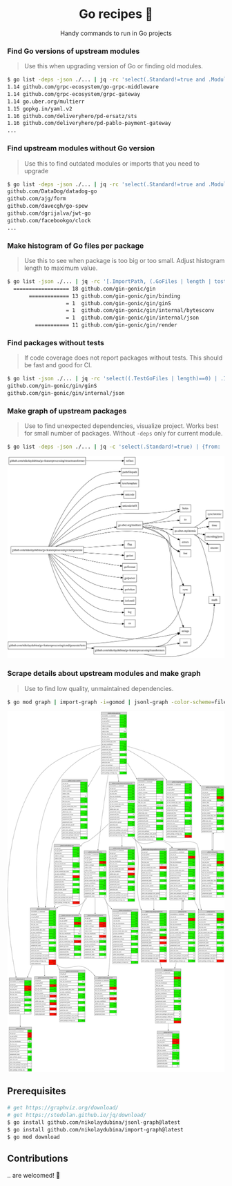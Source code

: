 <h1 align="center">Go recipes 🦩 </h1>
<p align="center">Handy commands to run in Go projects</p>

### Find Go versions of upstream modules

> Use this when upgrading version of Go or finding old modules.

```bash
$ go list -deps -json ./... | jq -rc 'select(.Standard!=true and .Module.GoVersion!=null) | [.Module.GoVersion,.Module.Path] | join(" ")' | sort -V | uniq
1.14 github.com/grpc-ecosystem/go-grpc-middleware
1.14 github.com/grpc-ecosystem/grpc-gateway
1.14 go.uber.org/multierr
1.15 gopkg.in/yaml.v2
1.16 github.com/deliveryhero/pd-ersatz/sts
1.16 github.com/deliveryhero/pd-pablo-payment-gateway
...
```

### Find upstream modules without Go version

> Use this to find outdated modules or imports that you need to upgrade

```bash
$ go list -deps -json ./... | jq -rc 'select(.Standard!=true and .Module.GoVersion==null) | .Module.Path' | sort -u
github.com/DataDog/datadog-go
github.com/ajg/form
github.com/davecgh/go-spew
github.com/dgrijalva/jwt-go
github.com/facebookgo/clock
...
```

### Make histogram of Go files per package

> Use this to see when package is too big or too small. Adjust histogram length to maximum value.

```bash
$ go list -json ./... | jq -rc '[.ImportPath, (.GoFiles | length | tostring)] | join(" ")' | perl -lane 'print (" " x (20 - $F[1]), "=" x $F[1], " ", $F[1], "\t", $F[0])'
  ================== 18	github.com/gin-gonic/gin
       ============= 13	github.com/gin-gonic/gin/binding
                   = 1	github.com/gin-gonic/gin/ginS
                   = 1	github.com/gin-gonic/gin/internal/bytesconv
                   = 1	github.com/gin-gonic/gin/internal/json
         =========== 11	github.com/gin-gonic/gin/render
```

### Find packages without tests

> If code coverage does not report packages without tests. This should be fast and good for CI.

```bash
$ go list -json ./... | jq -rc 'select((.TestGoFiles | length)==0) | .ImportPath'
github.com/gin-gonic/gin/ginS
github.com/gin-gonic/gin/internal/json
```

### Make graph of upstream packages

> Use to find unexpected dependencies, visualize project. Works best for small number of packages. Without `-deps` only for current module.

```bash
$ go list -deps -json ./... | jq -c 'select(.Standard!=true) | {from: .ImportPath, to: .Imports[]}' | jsonl-graph | dot -Tsvg > package-graph.svg
```
![package-graph](./docs/pacages-graph.svg)

### Scrape details about upstream modules and make graph

> Use to find low quality, unmaintained dependencies.

```bash
$ go mod graph | import-graph -i=gomod | jsonl-graph -color-scheme=file://$PWD/basic.json | dot -Tsvg > output.svg
```
![gin-mod-graph-collected](./docs/gin-mod-graph-collected.svg)

## Prerequisites

```bash
# get https://graphviz.org/download/
# get https://stedolan.github.io/jq/download/
$ go install github.com/nikolaydubina/jsonl-graph@latest
$ go install github.com/nikolaydubina/import-graph@latest
$ go mod download
```

## Contributions

.. are welcomed! 🤝
